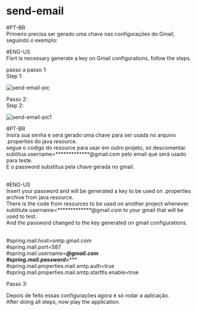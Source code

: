 # send-email

#PT-BR<br>
Primeiro precisa ser gerado uma chave nas configurações do Gmail, seguindo o exemplo:

#ENG-US<br>
Fisrt is necessary generate a key on Gmail configurations, follow the steps.

passo a passo 1:<br>
Step 1:

![send-email-pic](https://user-images.githubusercontent.com/94225931/207365398-725f6ae9-0edf-4fec-815d-bcb3b2e96a98.jpg)

Passo 2:<br>
Step 2:

![send-email-pic1](https://user-images.githubusercontent.com/94225931/207365896-d5c27840-efdb-439b-8f94-ae5fee5b36b3.jpg)

#PT-BR <br>
Insira sua senha e será gerado uma chave para ser usada no arquivo .properties do java resource.<br>
segue o codigo do resource para usar em outro projeto, só descomentar.<br>
subtitua username=*************@gmail.com pelo email que será usado para teste.<br>
E o password substitua pela chave gerada no gmail.<br><br>

#ENG-US<br>
Insert your password and will be generated a key to be used on .properties archive from java resource.<br>
There is the code from resources to be used on another project whenever.<br>
subtitute username=*************@gmail.com to your gmail that will be used to test.<br>
And the password changed to the key generated on gmail configurations.<br><br>

#spring.mail.host=smtp.gmail.com <br>
#spring.mail.port=587 <br>
#spring.mail.username=*************@gmail.com <br>
#spring.mail.password=**************** <br>
#spring.mail.properties.mail.smtp.auth=true <br>
#spring.mail.properties.mail.smtp.starttls.enable=true
<br>

Passo 3:
<br>

Depois de feito essas configurações agora é só rodar a aplicação.<br>
After doing all steps, now play the application.


